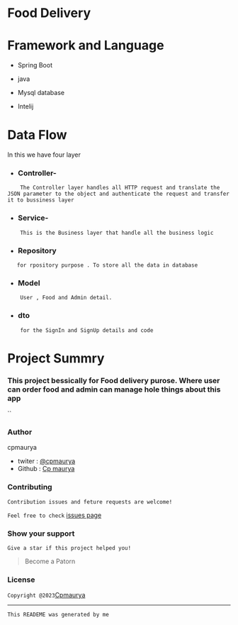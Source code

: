# Food Delivery
# Framework and Language
* Spring Boot

* java

* Mysql database

* Intelij


# Data Flow

In this we have four layer 

* ### Controller- 
```
    The Controller layer handles all HTTP request and translate the JSON parameter to the object and authenticate the request and transfer it to bussiness layer
 ```   


* ### Service-
```
    This is the Business layer that handle all the business logic
```

* ### Repository
```
   for rpository purpose . To store all the data in database
```


* ### Model
```
    User , Food and Admin detail.
```
* ### dto
```
    for the SignIn and SignUp details and code
```





# Project Summry

### This project bessically for Food delivery purose. Where user can order food and admin can manage hole things about this app





``
### Author
cpmaurya
* twiter : [@cpmaurya]()
* Github : [Cp maurya]()

### Contributing
`Contribution issues and feture requests are welcome!`

`Feel free to check` [issues page]()

### Show your support
`Give a star if this project helped you!`

> Become a Patorn
### License

`Copyright @2023`[Cpmaurya]()


---

`This READEME was generated by me`

